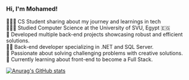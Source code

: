 ### Hi, I'm Mohamed!
<p dir="auto">👩🏻‍💻 CS Student sharing about my journey and learnings in tech<br> 
👩🏻‍🎓 Studied <a>Computer Science</a> at the University of SVU, Egypt 🇪🇬<br> 
📂 Developed multiple back-end projects showcasing robust and efficient solutions.<br> 
👨‍💻 Back-end developer specializing in .NET and SQL Server.<br> 
🧩 Passionate about solving challenging problems with creative solutions.<br>
💭 Currently learning about front-end to become a Full Stack.<br> 
</p>

[![Anurag's GitHub stats](https://github-readme-stats.vercel.app/api?username=MohamedAftah004)](https://github.com/MohamedAftah004/github-readme-stats)
